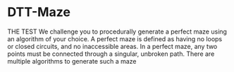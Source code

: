 # DTT-Maze
THE TEST We challenge you to procedurally generate a perfect maze using an algorithm of your choice. A perfect maze is defined as having no loops or closed circuits, and no inaccessible areas. In a perfect maze, any two points must be connected through a singular, unbroken path. There are multiple algorithms to generate such a maze
